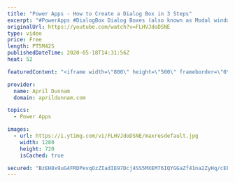 ```yaml
---
title: "Power Apps - How to Create a Dialog Box in 3 Steps"
excerpt: "#PowerApps #DialogBox Dialog Boxes (also known as Modal windows or pop up boxes) are a great tool to have in your Power Apps Tool belt.  These temporary pop up windows allow you to gather additional information from your users.    In this video I show one of the most common use cases for a Dialog Box"
originalUrl: https://youtube.com/watch?v=FLHVJdoDSNE
type: video
price: Free
length: PT5M42S
publishedDateTime: 2020-05-18T14:31:56Z
heat: 52

featuredContent: "<iframe width=\"800\" height=\"500\" frameborder=\"0\" src=\"https://www.youtube.com/embed/FLHVJdoDSNE\" allow=\"accelerometer; autoplay; encrypted-media; gyroscope; picture-in-picture\" allowfullscreen></iframe>"

provider:
  name: April Dunnam
  domain: aprildunnam.com

topics:
  - Power Apps

images:
  - url: https://i.ytimg.com/vi/FLHVJdoDSNE/maxresdefault.jpg
    width: 1280
    height: 720
    isCached: true

secured: "BzEH8x9uG4FRDPevqOzZIadIE97Dcj4SS5MXEM76IQYGGaZf41na2ZyHq/cEFZ54+6g639GTvh1mUpNfHFKKCe1dQ5IjSEOktHFmOWbWUmZfpovFPa/1r+3QEc/GNCPz90rNPrs0ucj4QjAPTGnW2btLtAikRBwXW3cONrO6YJx8LMQpPluORodGsJnosWKf4yNmKOwELtuZwik/pywQjTOPVBv0TddTMJBu77G3v0y21hhy/xLBAfuCehdri32W+h8i3lsKEs48/cmN78RIqBHXwVdapEJc1be1qzdQaVGgYtmIAblXR7Z5Apk0v1WY+SRr1oiCUusBJXrPgNTPgzqg1TggFV5HWgy2gpk4KkaouxlYXj8mdN60hdmwM02n0OaEjuJDcFJWBh5hFTkocmpuifZfNrFxIc7yZq8x8v0=;XnlvbMMLpA2O/FAEdC1siQ=="
---
```


